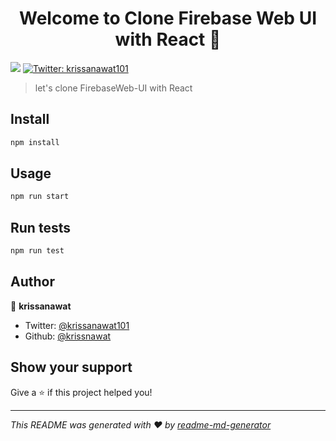<h1 align="center">Welcome to Clone Firebase Web UI with React 👋</h1>
<p>
  <img src="https://img.shields.io/badge/version-0.1.0-blue.svg?cacheSeconds=2592000" />
  <a href="https://twitter.com/krissanawat101">
    <img alt="Twitter: krissanawat101" src="https://img.shields.io/twitter/follow/krissanawat101.svg?style=social" target="_blank" />
  </a>
</p>

> let&#39;s clone FirebaseWeb-UI with React

## Install

```sh
npm install
```

## Usage

```sh
npm run start
```

## Run tests

```sh
npm run test
```

## Author

👤 **krissanawat**

* Twitter: [@krissanawat101](https://twitter.com/krissanawat101)
* Github: [@krissnawat](https://github.com/krissnawat)

## Show your support

Give a ⭐️ if this project helped you!

***
_This README was generated with ❤️ by [readme-md-generator](https://github.com/kefranabg/readme-md-generator)_